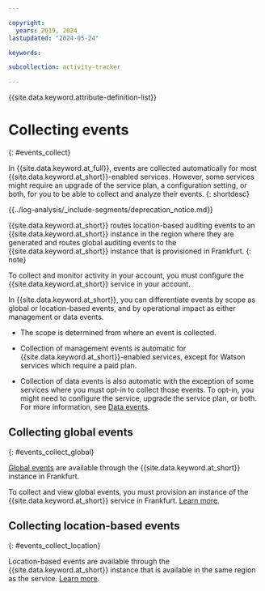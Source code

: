 ```yaml
---

copyright:
  years: 2019, 2024
lastupdated: "2024-05-24"

keywords:

subcollection: activity-tracker

---
```


{{site.data.keyword.attribute-definition-list}}


# Collecting events
{: #events_collect}

In {{site.data.keyword.at_full}}, events are collected automatically for most {{site.data.keyword.at_short}}-enabled services. However, some services might require an upgrade of the service plan, a configuration setting, or both, for you to be able to collect and analyze their events.
{: shortdesc}

<!-- Common deprecation statement -->
{{../log-analysis/_include-segments/deprecation_notice.md}}

{{site.data.keyword.at_short}} routes location-based auditing events to an {{site.data.keyword.at_short}} instance in the region where they are generated and routes global auditing events to the {{site.data.keyword.at_short}} instance that is provisioned in Frankfurt.
{: note}

To collect and monitor activity in your account, you must configure the {{site.data.keyword.at_short}} service in your account.

In {{site.data.keyword.at_short}}, you can differentiate events by scope as global or location-based events, and by operational impact as either management or data events.

- The scope is determined from where an event is collected.

- Collection of management events is automatic for {{site.data.keyword.at_short}}-enabled services, except for Watson services which require a paid plan.

- Collection of data events is also automatic with the exception of some services where you must opt-in to collect those events. To opt-in, you might need to configure the service, upgrade the service plan, or both. For more information, see [Data events](/docs/activity-tracker?topic=activity-tracker-event_types#event_types_data).



## Collecting global events
{: #events_collect_global}

[Global events](/docs/activity-tracker?topic=activity-tracker-event_types#event_types_global) are available through the {{site.data.keyword.at_short}} instance in Frankfurt.

To collect and view global events, you must provision an instance of the {{site.data.keyword.at_short}} service in Frankfurt. [Learn more](/docs/activity-tracker?topic=activity-tracker-monitor_events).



## Collecting location-based events
{: #events_collect_location}

Location-based events are available through the {{site.data.keyword.at_short}} instance that is available in the same region as the service. [Learn more](/docs/activity-tracker?topic=activity-tracker-monitor_events).

